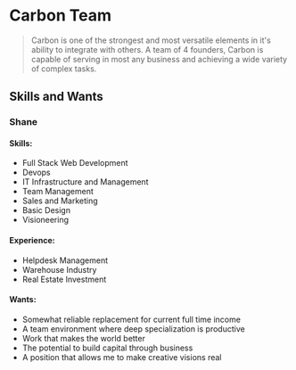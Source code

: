 Carbon Team
=======

> Carbon is one of the strongest and most versatile elements in it's ability to integrate with others. A team of 4 founders, Carbon is capable of serving in most any business and achieving a wide variety of complex tasks.

Skills and Wants
-----------------


### <i class="icon-male"></i> Shane

#### Skills:
 -  Full Stack Web Development
 -  Devops
 -  IT Infrastructure and Management
 -  Team Management
 -  Sales and Marketing
 -  Basic Design
 -  Visioneering

#### Experience:
 -  Helpdesk Management 
 -  Warehouse Industry 
 -  Real Estate Investment 

#### Wants:
 -  Somewhat reliable replacement for current full time income
 -  A team environment where deep specialization is productive
 -  Work that makes the world better
 -  The potential to build capital through business
 -  A position that allows me to make creative visions real